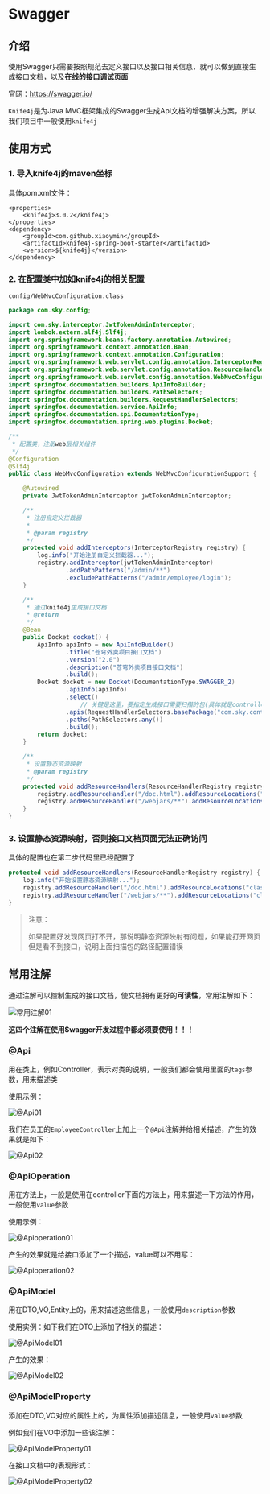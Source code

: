# Swagger



## 介绍

使用Swagger只需要按照规范去定义接口以及接口相关信息，就可以做到直接生成接口文档，以及**在线的接口调试页面**

官网：https://swagger.io/



`Knife4j`是为Java MVC框架集成的Swagger生成Api文档的增强解决方案，所以我们项目中一般使用`knife4j`





## 使用方式

### 1. 导入knife4j的maven坐标

具体pom.xml文件：

```
<properties>
    <knife4j>3.0.2</knife4j>
</properties>
<dependency>
    <groupId>com.github.xiaoymin</groupId>
    <artifactId>knife4j-spring-boot-starter</artifactId>
    <version>${knife4j}</version>
</dependency>
```



### 2. 在配置类中加如knife4j的相关配置



`config/WebMvcConfiguration.class`

```java
package com.sky.config;

import com.sky.interceptor.JwtTokenAdminInterceptor;
import lombok.extern.slf4j.Slf4j;
import org.springframework.beans.factory.annotation.Autowired;
import org.springframework.context.annotation.Bean;
import org.springframework.context.annotation.Configuration;
import org.springframework.web.servlet.config.annotation.InterceptorRegistry;
import org.springframework.web.servlet.config.annotation.ResourceHandlerRegistry;
import org.springframework.web.servlet.config.annotation.WebMvcConfigurationSupport;
import springfox.documentation.builders.ApiInfoBuilder;
import springfox.documentation.builders.PathSelectors;
import springfox.documentation.builders.RequestHandlerSelectors;
import springfox.documentation.service.ApiInfo;
import springfox.documentation.spi.DocumentationType;
import springfox.documentation.spring.web.plugins.Docket;

/**
 * 配置类，注册web层相关组件
 */
@Configuration
@Slf4j
public class WebMvcConfiguration extends WebMvcConfigurationSupport {

    @Autowired
    private JwtTokenAdminInterceptor jwtTokenAdminInterceptor;

    /**
     * 注册自定义拦截器
     *
     * @param registry
     */
    protected void addInterceptors(InterceptorRegistry registry) {
        log.info("开始注册自定义拦截器...");
        registry.addInterceptor(jwtTokenAdminInterceptor)
                .addPathPatterns("/admin/**")
                .excludePathPatterns("/admin/employee/login");
    }

    /**
     * 通过knife4j生成接口文档
     * @return
     */
    @Bean
    public Docket docket() {
        ApiInfo apiInfo = new ApiInfoBuilder()
                .title("苍穹外卖项目接口文档")
                .version("2.0")
                .description("苍穹外卖项目接口文档")
                .build();
        Docket docket = new Docket(DocumentationType.SWAGGER_2)
                .apiInfo(apiInfo)
                .select()
          			// 关键是这里，要指定生成接口需要扫描的包(具体就是controller包,设置最外层controller就行，会自动扫描子包)
                .apis(RequestHandlerSelectors.basePackage("com.sky.controller"))
                .paths(PathSelectors.any())
                .build();
        return docket;
    }

    /**
     * 设置静态资源映射
     * @param registry
     */
    protected void addResourceHandlers(ResourceHandlerRegistry registry) {
        registry.addResourceHandler("/doc.html").addResourceLocations("classpath:/META-INF/resources/");
        registry.addResourceHandler("/webjars/**").addResourceLocations("classpath:/META-INF/resources/webjars/");
    }
}

```





### 3. 设置静态资源映射，否则接口文档页面无法正确访问

具体的配置也在第二步代码里已经配置了

```java
protected void addResourceHandlers(ResourceHandlerRegistry registry) {
  	log.info("开始设置静态资源映射...");
    registry.addResourceHandler("/doc.html").addResourceLocations("classpath:/META-INF/resources/");
    registry.addResourceHandler("/webjars/**").addResourceLocations("classpath:/META-INF/resources/webjars/");
}
```



>注意：
>
>如果配置好发现网页打不开，那说明静态资源映射有问题，如果能打开网页但是看不到接口，说明上面扫描包的路径配置错误





## 常用注解

通过注解可以控制生成的接口文档，使文档拥有更好的**可读性**，常用注解如下：

![常用注解01](./assets/常用注解01.png)

**这四个注解在使用Swagger开发过程中都必须要使用！！！**



### @Api

用在类上，例如Controller，表示对类的说明，一般我们都会使用里面的`tags`参数，用来描述类

使用示例：

![@Api01](./assets/@Api01.png)

我们在员工的`EmployeeController`上加上一个`@Api`注解并给相关描述，产生的效果就是如下：

![@Api02](./assets/@Api02.png)



### @ApiOperation

用在方法上，一般是使用在controller下面的方法上，用来描述一下方法的作用，一般使用`value`参数

使用示例：

![@Apioperation01](./assets/@Apioperation01.png)



产生的效果就是给接口添加了一个描述，value可以不用写：

![@Apioperation02](./assets/@Apioperation02.png)





### @ApiModel

用在DTO,VO,Entity上的，用来描述这些信息，一般使用`description`参数



使用实例：如下我们在DTO上添加了相关的描述：

![@ApiModel01](./assets/@ApiModel01.png)



产生的效果：

![@ApiModel02](./assets/@ApiModel02.png)





### @ApiModelProperty

添加在DTO,VO对应的属性上的，为属性添加描述信息，一般使用`value`参数



例如我们在VO中添加一些该注解：

![@ApiModelProperty01](./assets/@ApiModelProperty01.png)



在接口文档中的表现形式：

![@ApiModelProperty02](./assets/@ApiModelProperty02.png)
